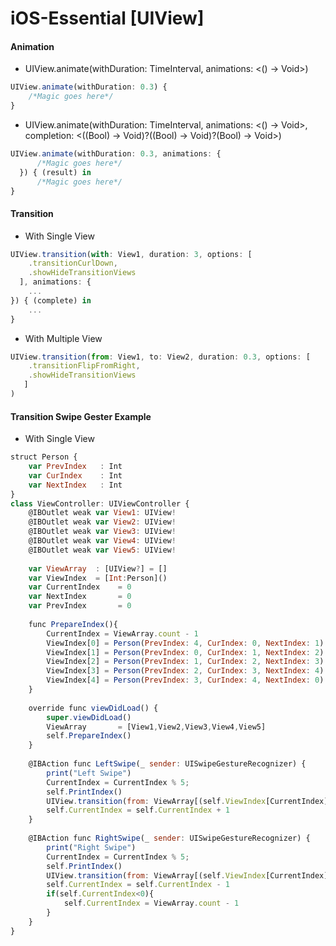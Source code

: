 # iOS-Essential [UIView]

#### Animation
 - UIView.animate(withDuration: TimeInterval, animations: <() -> Void>)
```javascript
UIView.animate(withDuration: 0.3) {
    /*Magic goes here*/
}
```
 - UIView.animate(withDuration: TimeInterval, animations: <() -> Void>, completion: <((Bool) -> Void)?((Bool) -> Void)?(Bool) -> Void>)
```javascript
UIView.animate(withDuration: 0.3, animations: {
      /*Magic goes here*/
  }) { (result) in
      /*Magic goes here*/
}
```


#### Transition
 - With Single View
```javascript
UIView.transition(with: View1, duration: 3, options: [
    .transitionCurlDown,
    .showHideTransitionViews
  ], animations: {
    ...
}) { (complete) in
    ...
}
```
 - With Multiple View
```javascript
UIView.transition(from: View1, to: View2, duration: 0.3, options: [
    .transitionFlipFromRight,
    .showHideTransitionViews
   ]
)
```

#### Transition Swipe Gester Example
 - With Single View
```javascript
struct Person {
    var PrevIndex   : Int
    var CurIndex    : Int
    var NextIndex   : Int
}
class ViewController: UIViewController {
    @IBOutlet weak var View1: UIView!
    @IBOutlet weak var View2: UIView!
    @IBOutlet weak var View3: UIView!
    @IBOutlet weak var View4: UIView!
    @IBOutlet weak var View5: UIView!
    
    var ViewArray  : [UIView?] = []
    var ViewIndex  = [Int:Person]()
    var CurrentIndex    = 0
    var NextIndex       = 0
    var PrevIndex       = 0
    
    func PrepareIndex(){
        CurrentIndex = ViewArray.count - 1
        ViewIndex[0] = Person(PrevIndex: 4, CurIndex: 0, NextIndex: 1)
        ViewIndex[1] = Person(PrevIndex: 0, CurIndex: 1, NextIndex: 2)
        ViewIndex[2] = Person(PrevIndex: 1, CurIndex: 2, NextIndex: 3)
        ViewIndex[3] = Person(PrevIndex: 2, CurIndex: 3, NextIndex: 4)
        ViewIndex[4] = Person(PrevIndex: 3, CurIndex: 4, NextIndex: 0)
    }
    
    override func viewDidLoad() {
        super.viewDidLoad()
        ViewArray       = [View1,View2,View3,View4,View5]
        self.PrepareIndex()
    }
    
    @IBAction func LeftSwipe(_ sender: UISwipeGestureRecognizer) {
        print("Left Swipe")
        CurrentIndex = CurrentIndex % 5;
        self.PrintIndex()
        UIView.transition(from: ViewArray[(self.ViewIndex[CurrentIndex]?.CurIndex)!]!, to: ViewArray[(self.ViewIndex[CurrentIndex]?.NextIndex)!]!, duration: 0.3, options: [.transitionFlipFromRight,.showHideTransitionViews])
        self.CurrentIndex = self.CurrentIndex + 1
    }
    
    @IBAction func RightSwipe(_ sender: UISwipeGestureRecognizer) {
        print("Right Swipe")
        CurrentIndex = CurrentIndex % 5;
        self.PrintIndex()
        UIView.transition(from: ViewArray[(self.ViewIndex[CurrentIndex]?.CurIndex)!]!, to: ViewArray[(self.ViewIndex[CurrentIndex]?.PrevIndex)!]!, duration: 0.3, options: [.transitionFlipFromLeft,.showHideTransitionViews])
        self.CurrentIndex = self.CurrentIndex - 1
        if(self.CurrentIndex<0){
            self.CurrentIndex = ViewArray.count - 1
        }
    }
}
```
